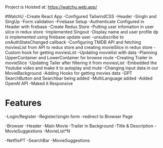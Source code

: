 Project is Hoisted at: https://watchu.web.app/

#WatchU 
-Create React App
-Configured TailwindCSS
-Header 
-SingIn and SingUp
-Form validation
-Firebase Setup
-Authenticate Configured in Header with firebase 
-Create Redux Store 
-Putting user infomation in user slice in redux store 
-Implemented Singout
-Display name and user profile dp is implemented using firebase update user
-unsubscribe to onAuthStateChanged callback 
-Configuring TMDB API and fetching  moviesList from API to redux store and creating movieSlice in redux store 
-Custom hook  for getting moviesList 
-Updating movielist with data 
-Planning UpperContainer and LowerContainer for browse route
-Creating  Trailer in movieSlice
-Updating Tailer after filtering it from moviesList 
-Embedded the Youtube  video and make it to autoplay and mute 
-Changing input data in our MovieBackground 
-Adding Hooks for getting movies data
-GPT SearchButton and Searchbar being added
-MultiLanguage added
-Added OpenAI API
-Maked it Responsive 

# Features 
-Login/Register
   -Register/singin form
   -redirect to Browser Page

-Browser 
 -Header
 -Main Movie 
    -Trailer in Background
    -Title & Description
    -MovieSuggestions
       -MovieList*N

-NetflixPT
   -SearchBar 
   -MovieSuggestions
